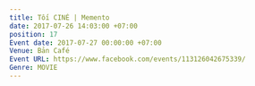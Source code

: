 ```yaml
---
title: Tối CINÉ | Memento
date: 2017-07-26 14:03:00 +07:00
position: 17
Event date: 2017-07-27 00:00:00 +07:00
Venue: Bản Café
Event URL: https://www.facebook.com/events/113126042675339/
Genre: MOVIE
---
```


